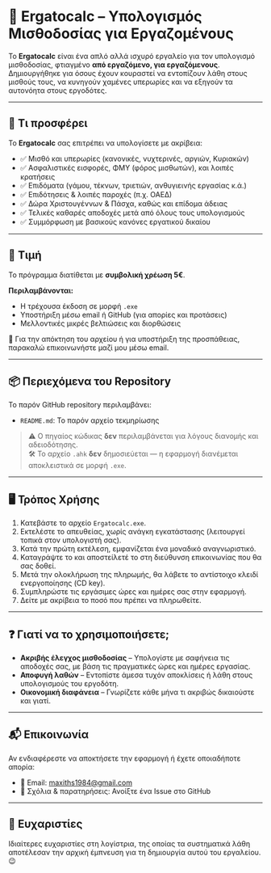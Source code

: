 # 💼 Ergatocalc – Υπολογισμός Μισθοδοσίας για Εργαζομένους

Το **Ergatocalc** είναι ένα απλό αλλά ισχυρό εργαλείο για τον υπολογισμό μισθοδοσίας, φτιαγμένο **από εργαζόμενο, για εργαζόμενους**. Δημιουργήθηκε για όσους έχουν κουραστεί να εντοπίζουν λάθη στους μισθούς τους, να κυνηγούν χαμένες υπερωρίες και να εξηγούν τα αυτονόητα στους εργοδότες.

---

## 🧾 Τι προσφέρει

Το **Ergatocalc** σας επιτρέπει να υπολογίσετε με ακρίβεια:

- ✅ Μισθό και υπερωρίες (κανονικές, νυχτερινές, αργιών, Κυριακών)
- ✅ Ασφαλιστικές εισφορές, ΦΜΥ (φόρος μισθωτών), και λοιπές κρατήσεις
- ✅ Επιδόματα (γάμου, τέκνων, τριετιών, ανθυγιεινής εργασίας κ.ά.)
- ✅ Επιδότησεις & λοιπές παροχές (π.χ. ΟΑΕΔ)
- ✅ Δώρα Χριστουγέννων & Πάσχα, καθώς και επίδομα άδειας
- ✅ Τελικές καθαρές αποδοχές μετά από όλους τους υπολογισμούς
- ✅ Συμμόρφωση με βασικούς κανόνες εργατικού δικαίου

---

## 💸 Τιμή

Το πρόγραμμα διατίθεται με **συμβολική χρέωση 5€**.

**Περιλαμβάνονται:**

- Η τρέχουσα έκδοση σε μορφή `.exe`
- Υποστήριξη μέσω email ή GitHub (για απορίες και προτάσεις)
- Μελλοντικές μικρές βελτιώσεις και διορθώσεις

📩 Για την απόκτηση του αρχείου ή για υποστήριξη της προσπάθειας, παρακαλώ επικοινωνήστε μαζί μου μέσω email.

---

## 📦 Περιεχόμενα του Repository

Το παρόν GitHub repository περιλαμβάνει:

- `README.md`: Το παρόν αρχείο τεκμηρίωσης

> ⚠️ Ο πηγαίος κώδικας **δεν** περιλαμβάνεται για λόγους διανομής και αδειοδότησης.  
> 🛠 Το αρχείο `.ahk` **δεν** δημοσιεύεται — η εφαρμογή διανέμεται αποκλειστικά σε μορφή `.exe`.

---

## 🖥️ Τρόπος Χρήσης

1. Κατεβάστε το αρχείο `Ergatocalc.exe`.
2. Εκτελέστε το απευθείας, χωρίς ανάγκη εγκατάστασης (λειτουργεί τοπικά στον υπολογιστή σας).
3. Κατά την πρώτη εκτέλεση, εμφανίζεται ένα μοναδικό αναγνωριστικό.
4. Καταγράψτε το και αποστείλετέ το στη διεύθυνση επικοινωνίας που θα σας δοθεί.
5. Μετά την ολοκλήρωση της πληρωμής, θα λάβετε το αντίστοιχο κλειδί ενεργοποίησης (CD key).
6. Συμπληρώστε τις εργάσιμες ώρες και ημέρες σας στην εφαρμογή.
7. Δείτε με ακρίβεια το ποσό που πρέπει να πληρωθείτε.

---

## ❓ Γιατί να το χρησιμοποιήσετε;

- **Ακριβής έλεγχος μισθοδοσίας** – Υπολογίστε με σαφήνεια τις αποδοχές σας, με βάση τις πραγματικές ώρες και ημέρες εργασίας.
- **Αποφυγή λαθών** – Εντοπίστε άμεσα τυχόν αποκλίσεις ή λάθη στους υπολογισμούς του εργοδότη.
- **Οικονομική διαφάνεια** – Γνωρίζετε κάθε μήνα τι ακριβώς δικαιούστε και γιατί.

---

## 📬 Επικοινωνία

Αν ενδιαφέρεστε να αποκτήσετε την εφαρμογή ή έχετε οποιαδήποτε απορία:

- 📧 Email: maxiths1984@gmail.com
- 🐛 Σχόλια & παρατηρήσεις: Ανοίξτε ένα Issue στο GitHub

---

## 🙏 Ευχαριστίες

Ιδιαίτερες ευχαριστίες στη λογίστρια, της οποίας τα συστηματικά λάθη αποτέλεσαν την αρχική έμπνευση για τη δημιουργία αυτού του εργαλείου. 😉


